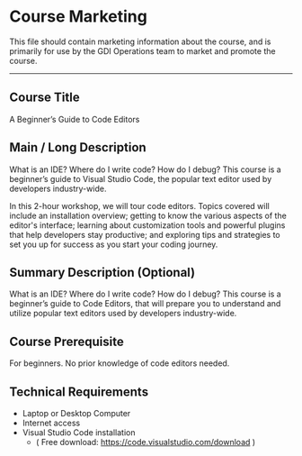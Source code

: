 # Course Marketing

This file should contain marketing information about the course, and is primarily for use by the GDI Operations team to market and promote the course.

<hr>

## Course Title

A Beginner’s Guide to Code Editors

## Main / Long Description

What is an IDE? Where do I write code? How do I debug? This course is a beginner’s guide to Visual Studio Code, the popular text editor used by developers industry-wide.

In this 2-hour workshop, we will tour code editors. Topics covered will include an installation overview; getting to know the various aspects of the editor's interface; learning about customization tools and powerful plugins that help developers stay productive; and exploring tips and strategies to set you up for success as you start your coding journey.

## Summary Description (Optional)

What is an IDE? Where do I write code? How do I debug? This course is a beginner’s guide to Code Editors, that will prepare you to understand and utilize popular text editors used by developers industry-wide.

## Course Prerequisite

For beginners. No prior knowledge of code editors needed.

## Technical Requirements

- Laptop or Desktop Computer
- Internet access
- Visual Studio Code installation
  - ( Free download: https://code.visualstudio.com/download )
